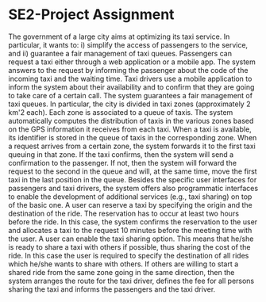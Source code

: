 # SE2-Project Assignment
The government of a large city aims at optimizing its taxi service. In particular, it wants to: i) simplify the access of passengers to the service, and ii) guarantee a fair management of taxi queues.
Passengers can request a taxi either through a web application or a mobile app. The system answers to the request by informing the passenger about the code of the incoming taxi and the waiting time.
Taxi drivers use a mobile application to inform the system about their availability and to confirm that they are going to take care of a certain call.
The system guarantees a fair management of taxi queues. In particular, the city is divided in taxi zones (approximately 2 km&#39;2 each). Each zone is associated to a queue of taxis. The system automatically computes the distribution of taxis in the various zones based on the GPS information it receives from each taxi. When a taxi is available, its identifier is stored in the queue of taxis in the corresponding zone.
When a request arrives from a certain zone, the system forwards it to the first taxi queuing in that zone. If the taxi confirms, then the system will send a confirmation to the passenger. If not, then the system will forward the request to the second in the queue and will, at the same time, move the first taxi in the last position in the queue.
Besides the specific user interfaces for passengers and taxi drivers, the system offers also programmatic interfaces to enable the development of additional services (e.g., taxi sharing) on top of the basic one.
A user can reserve a taxi by specifying the origin and the destination of the ride. The reservation has to occur at least two hours before the ride. In this case, the system confirms the reservation to the user and allocates a taxi to the request 10 minutes before the meeting time with the user.
A user can enable the taxi sharing option. This means that he/she is ready to share a taxi with others if possible, thus sharing the cost of the ride. In this case the user is required to specify the destination of all rides which he/she wants to
share with others. If others are willing to start a shared ride from the same zone going in the same direction, then the system arranges the route for the taxi driver, defines the fee for all persons sharing the taxi and informs the passengers and the taxi driver.
